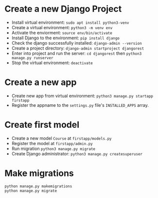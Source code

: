 # Create a new Django Project
- Install virtual environment: `sudo apt install python3-venv`
- Create a virtual environment: `python3 -m venv env`
- Activate the enviorment: `source env/bin/activate`
- Install Django to the environment: `pip install django`
- Check the django successfully installed: `django-admin --version`
- Create a project directory: `django-admin startproject djangorest`
- Enter into project and run the server: `cd djangorest` then `python3 manage.py runserver`
- Stop the virtual environment: `deactivate`
 
# Create a new app
- Create new app from virtual environment: `python3 manage.py startapp firstapp`
- Register the appname to the `settings.py` file's `INSTALLED_APPS` array.

# Create first model
- Create a new model `Course` at `firstapp/models.py` 
- Register the model at `firstapp/admin.py`
- Run migration `python3 manage.py migrate`
- Create Django administrator: `python3 manage.py createsuperuser`

# Make migrations
```bash
python manage.py makemigrations
python manage.py migrate
```